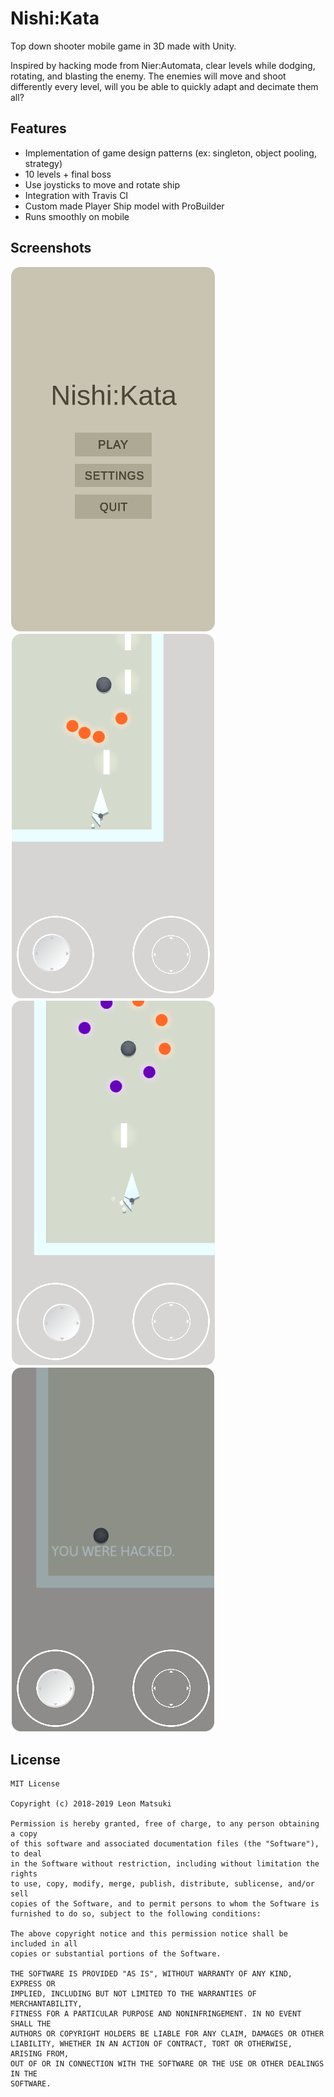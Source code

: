 # Nishi:Kata

Top down shooter mobile game in 3D made with Unity.

Inspired by hacking mode from Nier:Automata, clear levels while dodging, rotating, and blasting the enemy. The enemies will move and shoot differently every level, will you be able to quickly adapt and decimate them all?

## Features
- Implementation of game design patterns (ex: singleton, object pooling, strategy)
- 10 levels + final boss
- Use joysticks to move and rotate ship
- Integration with Travis CI
- Custom made Player Ship model with ProBuilder
- Runs smoothly on mobile

## Screenshots

![Menu](https://github.com/lmatsuki/Nishi-Kata/blob/master/Screenshots/nishikata-menu.png)
![Menu](https://github.com/lmatsuki/Nishi-Kata/blob/master/Screenshots/nishikata-play1.png)
![Menu](https://github.com/lmatsuki/Nishi-Kata/blob/master/Screenshots/nishikata-play2.png)
![Menu](https://github.com/lmatsuki/Nishi-Kata/blob/master/Screenshots/nishikata-death.png)

## License
```
MIT License

Copyright (c) 2018-2019 Leon Matsuki

Permission is hereby granted, free of charge, to any person obtaining a copy
of this software and associated documentation files (the "Software"), to deal
in the Software without restriction, including without limitation the rights
to use, copy, modify, merge, publish, distribute, sublicense, and/or sell
copies of the Software, and to permit persons to whom the Software is
furnished to do so, subject to the following conditions:

The above copyright notice and this permission notice shall be included in all
copies or substantial portions of the Software.

THE SOFTWARE IS PROVIDED "AS IS", WITHOUT WARRANTY OF ANY KIND, EXPRESS OR
IMPLIED, INCLUDING BUT NOT LIMITED TO THE WARRANTIES OF MERCHANTABILITY,
FITNESS FOR A PARTICULAR PURPOSE AND NONINFRINGEMENT. IN NO EVENT SHALL THE
AUTHORS OR COPYRIGHT HOLDERS BE LIABLE FOR ANY CLAIM, DAMAGES OR OTHER
LIABILITY, WHETHER IN AN ACTION OF CONTRACT, TORT OR OTHERWISE, ARISING FROM,
OUT OF OR IN CONNECTION WITH THE SOFTWARE OR THE USE OR OTHER DEALINGS IN THE
SOFTWARE.
```
